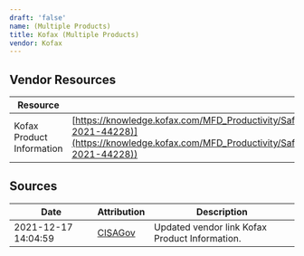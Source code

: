 ```yaml
---
draft: 'false'
name: (Multiple Products)
title: Kofax (Multiple Products)
vendor: Kofax
---
```


## Vendor Resources
| Resource | Link |
| --- | --- |
| Kofax Product Information | [https://knowledge.kofax.com/MFD_Productivity/SafeCom/Product_Information/SafeCom_and_Log4j_vulnerability_(CVE-2021-44228)](https://knowledge.kofax.com/MFD_Productivity/SafeCom/Product_Information/SafeCom_and_Log4j_vulnerability_(CVE-2021-44228)) |



## Sources
| Date | Attribution | Description |
| --- | --- | --- |
| 2021-12-17 14:04:59 | [CISAGov](https://raw.githubusercontent.com/cisagov/log4j-affected-db/develop/README.md) | Updated vendor link Kofax Product Information.  |
